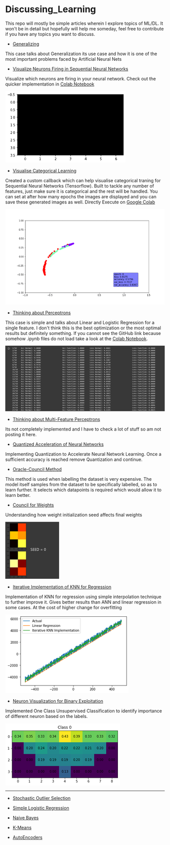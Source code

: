# Discussing_Learning
This repo will mostly be simple articles wherein I explore topics of ML/DL. It won't be in detail but hopefully will help me someday, feel free to contribute if you have any topics you want to discuss.

* [Generalizing](https://github.com/AmanPriyanshu/Discussing_Learning/blob/master/Generalizing_over_a_cup_of_TF.ipynb)

This case talks about Generalization its use case and how it is one of the most important problems faced by Artificial Neural Nets

* [Visualize Neurons Firing in Sequential Neural Networks](https://github.com/AmanPriyanshu/Discussing_Learning/blob/master/VisualizingNN.ipynb)

Visualize which neurons are firing in your neural network. Check out the quicker implementation in [Colab Notebook](https://colab.research.google.com/drive/11vSl0I_yO6x6-Vvvt7xdRbDC23DBavSI?usp=sharing)

![Results](https://github.com/AmanPriyanshu/Discussing_Learning/blob/master/images/NNV/vnn.gif)

* [Visualise Categorical Learning](https://github.com/AmanPriyanshu/Discussing_Learning/blob/master/Categorical_loss_visualiser.ipynb)

Created a custom callback which can help visualise categorical traning for Sequential Neural Networks (Tensorflow). Built to tackle any number of features, just make sure it is categorical and the rest will be handled. You can set at after how many epochs the images are displayed and you can save these generated images as well. Directly Execute on [Google Colab](https://colab.research.google.com/drive/1CaKbM2mPkLChaAnB89UcJdkzFt5J96DU?usp=sharing)

![Results](https://github.com/AmanPriyanshu/Discussing_Learning/blob/master/images/training_classifier/categorical_training.gif)

* [Thinking about Perceptrons](https://github.com/AmanPriyanshu/Discussing_Learning/blob/master/Discussing_the_Perception_of_Perceptrons.ipynb)

This case is simple and talks about Linear and Logistic Regression for a single feature. I don't think this is the best optimization or the most optimal results but definitely something. If you cannot see the GitHub link because somehow .ipynb files do not load take a look at the [Colab Notebook](https://colab.research.google.com/drive/1ZZMGsR8xA2eEqUGrWgSt8EVNoSkdffUm?usp=sharing).

![Results of the Notebook](https://github.com/AmanPriyanshu/Discussing_Learning/blob/master/images/boost_results.PNG)

* [Thinking about Multi-Feature Perceptrons]()

Its not completely implemented and I have to check a lot of stuff so am not posting it here.

* [Quantized Acceleration of Neural Networks]()

Implementing Quantization to Accelerate Neural Network Learning. Once a sufficient accuracy is reached remove Quantization and continue.

* [Oracle-Council Method](https://github.com/AmanPriyanshu/Discussing_Learning/blob/master/The_Oracle_and_the_Council.ipynb)

This method is used when labelling the dataset is very expensive. The model itself samples from the dataset to be specifically labelled, so as to learn further. It selects which datapoints is required which would allow it to learn better.

* [Council for Weights](https://github.com/AmanPriyanshu/Discussing_Learning/blob/master/Council_for_Weights.ipynb)

Understanding how weight initialization seed affects final weights

![Affects of seed initialization](https://github.com/AmanPriyanshu/Discussing_Learning/blob/master/images/seed_affects.PNG)

* [Iterative Implementation of KNN for Regression](https://github.com/AmanPriyanshu/Discussing_Learning/blob/master/Iterative_Implementation_of_KNN.ipynb)

Implementation of KNN for regression using simple interpolation technique to further improve it. Gives better results than ANN and linear regression in some cases. At the cost of higher change for overfitting

![Comparison of I-KNN-Regression, Linear Regression](https://github.com/AmanPriyanshu/Discussing_Learning/blob/master/images/iterative_knn_regression.png)

* [Neuron Visualization for Binary Exploitation](https://github.com/AmanPriyanshu/Discussing_Learning/blob/master/NeuralNetFiring.ipynb)

Implemented One Class Unsupervised Classification to identify importance of different neuron based on the labels.

![Class - 0](https://github.com/AmanPriyanshu/Discussing_Learning/blob/master/images/class0nnv.png)

--------

* [Stochastic Outlier Selection](https://github.com/AmanPriyanshu/Discussing_Learning/blob/master/py_SOS.ipynb)

* [Simple Logistic Regression](https://github.com/AmanPriyanshu/Discussing_Learning/blob/master/Logistic_Regression.ipynb)

* [Naive Bayes](https://github.com/AmanPriyanshu/Discussing_Learning/blob/master/Naive_Bayes_and_K_Means.ipynb)

* [K-Means](https://github.com/AmanPriyanshu/Discussing_Learning/blob/master/Naive_Bayes_and_K_Means.ipynb)

* [AutoEncoders](https://github.com/AmanPriyanshu/Discussing_Learning/blob/master/AutoEncoders.ipynb)
